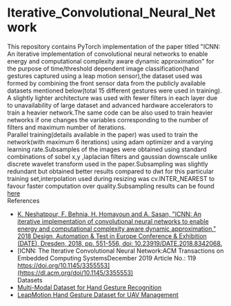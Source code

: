 # Iterative_Convolutional_Neural_Network
This repository contains PyTorch implementation of the paper titled "ICNN: An iterative implementation of convolutional neural networks to enable energy and computational complexity aware dynamic approximation" for the purpose of time/threshold dependent image classification(hand gestures captured using a leap motion sensor),the dataset used was formed by combining the front sensor data from the publicly available datasets mentioned below(total 15 different gestures were used in training).<br />
A slightly lighter architecture was used with fewer filters in each layer due to unavailability of large dataset and advanced hardware accelerators to train a heavier network.The same code can be also used to train heavier networks if one changes the variables corresponding to the number of filters and maximum number of iterations.<br />
Parallel training(details available in the paper) was used to train the network(with maximum 6 iterations) using adam optimizer and a varying learning rate.Subsamples of the images were obtained using standard combinations of sobel x,y ,laplacian filters and gaussian downscale unlike discrete wavelet transform used in the paper.Subsampling was slightly redundant but obtained better results compared to dwt for this particular training set,interpolation used during resizing was cv.INTER_NEAREST to favour faster computation over quality.Subsampling results can be found [here](https://github.com/radr44/Iterative_Convolutional_Neural_Network/tree/master/subsamples)<br />
References
- [K. Neshatpour, F. Behnia, H. Homayoun and A. Sasan, "ICNN: An iterative implementation of convolutional neural networks to enable energy and computational complexity aware dynamic approximation," 2018 Design, Automation & Test in Europe Conference & Exhibition (DATE), Dresden, 2018, pp. 551-556, doi: 10.23919/DATE.2018.8342068.](https://ieeexplore.ieee.org/document/8342068)
- [ICNN: The Iterative Convolutional Neural Network:ACM Transactions on Embedded Computing SystemsDecember 2019 Article No.: 119 https://doi.org/10.1145/3355553](https://dl.acm.org/doi/10.1145/3355553)<br />
Datasets
- [Multi-Modal Dataset for Hand Gesture Recognition](https://www.kaggle.com/gti-upm/multimodhandgestrec)
- [LeapMotion Hand Gesture Dataset for UAV Management](https://www.kaggle.com/gti-upm/leaphandgestuav)
